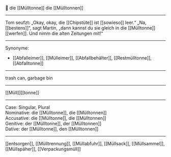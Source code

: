 🔴 die [[Mülltonne]]
die [[Mülltonnen]]

---
Tom seufzt: „Okay, okay, die [[Chipstüte]] ist [[sowieso]] leer.“ 
„Na, [[bestens]]“, sagt Martin, „dann kannst du sie gleich in die [[Mülltonne]] [[werfen]]. Und nimm die alten Zeitungen mit!“

---
Synonyme:
- [[Abfalleimer]], [[Mülleimer]], [[Abfallbehälter]], [[Restmülltonne]], [[Abfalltonne]]

---
trash can, garbage bin

---
[[Müll]][[tonne]]

---
Case: Singular, Plural  
Nominative: die [[Mülltonne]], die [[Mülltonnen]]  
Accusative: die [[Mülltonne]], die [[Mülltonnen]]  
Genitive: der [[Mülltonne]], der [[Mülltonnen]]  
Dative: der [[Mülltonne]], den [[Mülltonnen]]  

---
[[entsorgen]], [[Mülltrennung]], [[Müllabfuhr]], [[Müllsack]], [[Müllsammel]], [[Müllspäher]], [[Verpackungsmüll]]